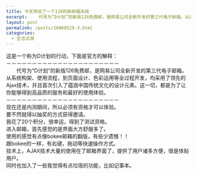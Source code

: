 ```yaml
---
title: 今天体验了一个126的新邮箱系统
excerpt: 　　代号为“D计划”的新版126免费邮，是网易公司全新开发的第三代电子邮箱。从系统构架、使用流程，到页面设计、色彩运用等全过程开发，均采用了领先的Ajax技术，并且首次引入了蕴涵中国传统文化的设计元素。这一切，都是为了让你能够得到高品质的服务和最好的使用体验。
layout: post
permalink: /posts/20060529-3.html
categories:
  - 生活点滴
---
```

这是一个称为D计划的行动，下面是官方的解释：  
－－－－－－－－－－－－－－－－－－－－－－  
　　代号为“D计划”的新版126免费邮，是网易公司全新开发的第三代电子邮箱。从系统构架、使用流程，到页面设计、色彩运用等全过程开发，均采用了领先的Ajax技术，并且首次引入了蕴涵中国传统文化的设计元素。这一切，都是为了让你能够得到高品质的服务和最好的使用体验。  
－－－－－－－－－－－－－－－－－－－－－－  
现在还是内测期间，所以必须有资格才可以体验。  
要不然就得以抽奖的方式获得邀请。  
我花了20个积分，很幸运，得到了测试资格。  
进入邮箱，首先感觉的是界面大方舒服多了。  
使用的感觉有点像bokee邮箱的翻版，有些少遗憾！！  
跟bokee的一样，有右键，拖动等快速操作方式。  
技术上，AJAX技术大量的使用在了邮箱界面了，提供了用户诸多方便，很是体贴用户。  
同时也加入了一些我觉得有点垃圾的功能，比如记事本。